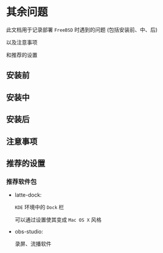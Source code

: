 # 其余问题

此文档用于记录部署 `FreeBSD` 时遇到的问题 (包括安装前、中、后)

以及注意事项

和推荐的设置

## 安装前



## 安装中



## 安装后



## 注意事项



## 推荐的设置

### 推荐软件包

+ latte-dock:

  `KDE` 环境中的 `Dock` 栏

  可以通过设置使其变成 `Mac OS X` 风格

+ obs-studio:

  录屏、流播软件


